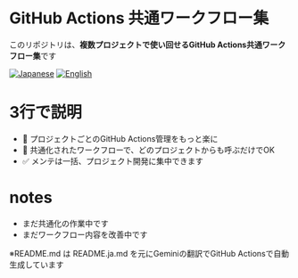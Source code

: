 # GitHub Actions 共通ワークフロー集

このリポジトリは、**複数プロジェクトで使い回せるGitHub Actions共通ワークフロー集**です

<p align="left">
  <a href="README.ja.md"><img src="https://img.shields.io/badge/🇯🇵-Japanese-red.svg" alt="Japanese"></a>
  <a href="README.md"><img src="https://img.shields.io/badge/🇺🇸-English-blue.svg" alt="English"></a>
</p>

# 3行で説明
- 🚀 プロジェクトごとのGitHub Actions管理をもっと楽に
- 🔗 共通化されたワークフローで、どのプロジェクトからも呼ぶだけでOK
- ✅ メンテは一括、プロジェクト開発に集中できます

# notes
- まだ共通化の作業中です
- まだワークフロー内容を改善中です

※README.md は README.ja.md を元にGeminiの翻訳でGitHub Actionsで自動生成しています
